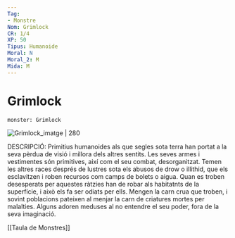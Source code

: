 ```yaml
---
Tag:
- Monstre
Nom: Grimlock
CR: 1/4
XP: 50
Tipus: Humanoide
Moral: N
Moral_2: M
Mida: M
---
```

# Grimlock

```statblock
monster: Grimlock
```

![Grimlock_imatge | 280](https://www.dndbeyond.com/avatars/thumbnails/30784/270/1000/1000/638062035227436078.png)

DESCRIPCIÓ: 
Primitius humanoides als que segles sota terra han portat a la seva pèrdua de visió i millora dels altres sentits. Les seves armes i vestimentes són primitives, així com el seu combat, desorganitzat. Temen les altres races després de lustres sota els abusos de drow o illithid, que els esclavitzen i roben recursos com camps de bolets o aigua. Quan es troben desesperats per aquestes ràtzies han de robar als habitatnts de la superfície, i això els fa ser odiats per ells. Mengen la carn crua que troben, i sovint poblacions pateixen al menjar la carn de criatures mortes per malalties. Alguns adoren meduses al no entendre el seu poder, fora de la seva imaginació.

[[Taula de Monstres]]